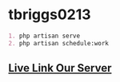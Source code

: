 # tbriggs0213

``` markdown
1. php artisan serve
2. php artisan schedule:work
```

## [Live Link Our Server](https://tbriggs0213.softvencefsd.xyz/)
